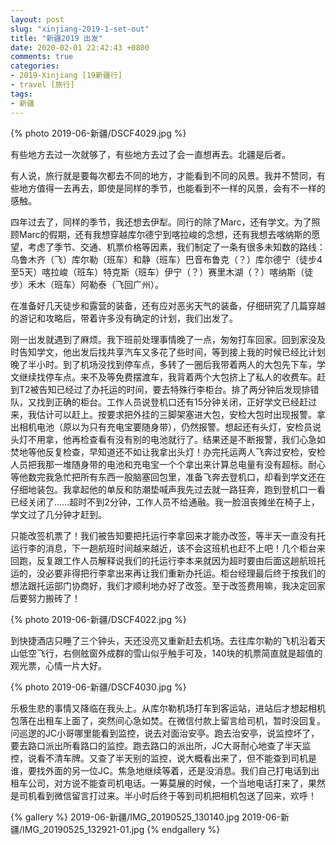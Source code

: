 ```yaml
---
layout: post
slug: "xinjiang-2019-1-set-out"
title: "新疆2019 出发"
date: 2020-02-01 22:42:43 +0800
comments: true
categories:
- 2019-Xinjiang [19新疆行]
- travel [旅行]
tags:
- 新疆
---
```


{% photo 2019-06-新疆/DSCF4029.jpg %}

有些地方去过一次就够了，有些地方去过了会一直想再去。北疆是后者。

有人说，旅行就是要每次都去不同的地方，才能看到不同的风景。我并不赞同，有些地方值得一去再去，即使是同样的季节，也能看到不一样的风景，会有不一样的感触。

四年过去了，同样的季节，我还想去伊犁。同行的除了Marc，还有学文。为了照顾Marc的假期，还有我想穿越库尔德宁到喀拉峻的念想，还有我想去喀纳斯的愿望，考虑了季节、交通、机票价格等因素，我们制定了一条有很多未知数的路线：乌鲁木齐（飞）库尔勒（班车）和静（班车）巴音布鲁克（？）库尔德宁（徒步4至5天）喀拉峻（班车）特克斯（班车）伊宁（？）赛里木湖（？）喀纳斯（徒步）禾木（班车）阿勒泰（飞回广州）。

<!-- more -->

在准备好几天徒步和露营的装备，还有应对恶劣天气的装备，仔细研究了几篇穿越的游记和攻略后，带着许多没有确定的计划，我们出发了。

刚一出发就遇到了麻烦。我下班前处理事情晚了一点，匆匆打车回家。回到家没及时告知学文，他出发后找共享汽车又多花了些时间，等到接上我的时候已经比计划晚了半小时。到了机场没找到停车点，多转了一圈后我带着两人的大包先下车，学文继续找停车点。来不及等免费摆渡车，我背着两个大包挤上了私人的收费车。赶到T2被告知已经过了办托运的时间，要去特殊行李柜台。排了两分钟后发现排错队，又找到正确的柜台。工作人员说登机口还有15分钟关闭，正好学文已经赶过来，我估计可以赶上。按要求把外挂的三脚架塞进大包，安检大包时出现报警。拿出相机电池（原以为只有充电宝要随身带），仍然报警。想起还有头灯，安检员说头灯不用拿，他再检查看有没有别的电池就行了。结果还是不断报警，我们心急如焚地等他反复检查，早知道还不如让我拿出头灯！办完托运两人飞奔过安检，安检人员把我那一堆随身带的电池和充电宝一个个拿出来计算总电量有没有超标。耐心等他数完我急忙把所有东西一股脑塞回包里，准备飞奔去登机口，却看到学文还在仔细地装包。我拿起他的单反和防潮垫喊声我先过去就一路狂奔，跑到登机口一看已经关闭了……超时不到2分钟，工作人员不给通融。我一脸沮丧摊坐在椅子上，学文过了几分钟才赶到。

只能改签机票了！我们被告知要把托运行李拿回来才能办改签，等半天一直没有托运行李的消息，下一趟航班时间越来越近，该不会这班机也赶不上吧！几个柜台来回跑，反复跟工作人员解释说我们的托运行李本来就因为超时要由后面这趟航班托运的，没必要非得把行李拿出来再让我们重新办托运。柜台经理最后终于按我们的想法跟托运部门协商好，我们才顺利地办好了改签。至于改签费用嘛，我决定回家后要努力搬砖了！

{% photo 2019-06-新疆/DSCF4022.jpg %}

到快捷酒店只睡了三个钟头，天还没亮又重新赶去机场。去往库尔勒的飞机沿着天山低空飞行，右侧舷窗外成群的雪山似乎触手可及，140块的机票简直就是超值的观光票，心情一片大好。

{% photo 2019-06-新疆/DSCF4030.jpg %}

乐极生悲的事情又降临在我头上。从库尔勒机场打车到客运站，进站后才想起相机包落在出租车上面了，突然间心急如焚。在微信付款上留言给司机，暂时没回复。问巡逻的JC小哥哪里能看到监控，说去对面治安亭。跑去治安亭，说监控坏了，要去路口派出所看路口的监控。跑去路口的派出所，JC大哥耐心地查了半天监控，说看不清车牌。又查了半天别的监控，说大概看出来了，但不能查到司机是谁，要找外面的另一位JC。焦急地继续等着，还是没消息。我们自己打电话到出租车公司，对方说不能查司机电话。一筹莫展的时候，一个当地电话打来了，果然是司机看到微信留言打过来。半小时后终于等到司机把相机包送了回来，欢呼！

{% gallery %}
2019-06-新疆/IMG_20190525_130140.jpg
2019-06-新疆/IMG_20190525_132921-01.jpg
{% endgallery %}

